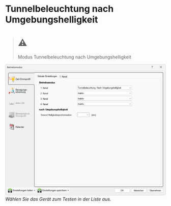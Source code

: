 # Tunnelbeleuchtung nach Umgebungshelligkeit

> # ⚠  
> Modus Tunnelbeleuchtung nach Umgebungshelligkeit

![Tunnelbeleuchtung nach Umgebungshelligkeit](tunnelbeleuchtung-nach-umgebungshelligkeit.png)  
*Wählen Sie das Gerät zum Testen in der Liste aus.*
